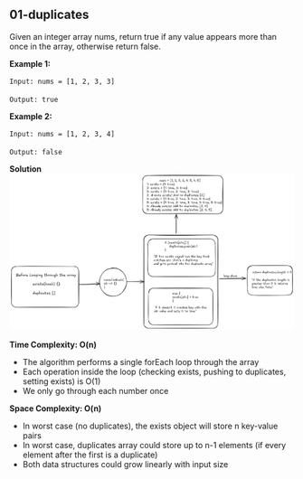 ## 01-duplicates

Given an integer array nums, return true if any value appears more than once in the array, otherwise return false.

**Example 1:**

```
Input: nums = [1, 2, 3, 3]

Output: true
```

**Example 2:**

```
Input: nums = [1, 2, 3, 4]

Output: false

```

**Solution**
![Duplicate visualization](./assets/01-duplicate.png)

**Time Complexity: O(n)**

* The algorithm performs a single forEach loop through the array
* Each operation inside the loop (checking exists, pushing to duplicates, setting exists) is O(1)
* We only go through each number once

**Space Complexity: O(n)**

* In worst case (no duplicates), the exists object will store n key-value pairs
* In worst case, duplicates array could store up to n-1 elements (if every element after the first is a duplicate)
* Both data structures could grow linearly with input size